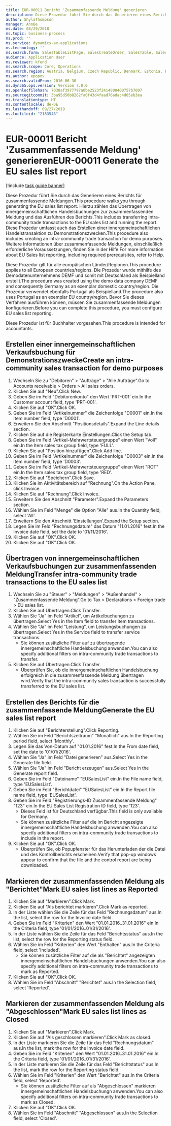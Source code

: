```yaml
---
title: EUR-00011 Bericht 'Zusammenfassende Meldung' generieren
description: Diese Prozedur führt Sie durch das Generieren eines Berichts für zusammenfassende Meldungen.
author: ShylaThompson
manager: AnnBe
ms.date: 08/29/2018
ms.topic: business-process
ms.prod: ''
ms.service: dynamics-ax-applications
ms.technology: ''
ms.search.form: SalesTableListPage, SalesCreateOrder, SalesTable, SalesEditLines,  EUSalesList, EUSalesListSelection, SysQueryForm, SysLookup
audience: Application User
ms.reviewer: kfend
ms.search.scope: Core, Operations
ms.search.region: Austria, Belgium, Czech Republic, Denmark, Estonia, Finland, France, Germany, Hungary, Ireland, Italy, Latvia, Lithuania, Netherlands, Poland, Spain, Sweden, United Kingdom
ms.author: epopov
ms.search.validFrom: 2016-06-30
ms.dyn365.ops.version: Version 7.0.0
ms.openlocfilehash: 7038af3977797a0be2523f2414800400757b7007
ms.sourcegitcommit: 3ba95d50b8262fa0f43d4faad76adac4d05eb3ea
ms.translationtype: HT
ms.contentlocale: de-DE
ms.lasthandoff: 09/27/2019
ms.locfileid: "2183546"
---
```

# <a name="eur-00011-generate-the-eu-sales-list-report"></a><span data-ttu-id="f7fce-103">EUR-00011 Bericht 'Zusammenfassende Meldung' generieren</span><span class="sxs-lookup"><span data-stu-id="f7fce-103">EUR-00011 Generate the EU sales list report</span></span>

[!include [task guide banner](../../includes/task-guide-banner.md)]

<span data-ttu-id="f7fce-104">Diese Prozedur führt Sie durch das Generieren eines Berichts für zusammenfassende Meldungen.</span><span class="sxs-lookup"><span data-stu-id="f7fce-104">This procedure walks you through generating the EU sales list report.</span></span> <span data-ttu-id="f7fce-105">Hierzu zählen das Übertragen von innergemeinschaftlichen Handelsbuchungen zur zusammenfassenden Meldung und das Ausführen des Berichts.</span><span class="sxs-lookup"><span data-stu-id="f7fce-105">This includes transferring intra-community trade transactions to the EU sales list and running the report.</span></span> <span data-ttu-id="f7fce-106">Diese Prozedur umfasst auch das Erstellen einer innergemeinschaftlichen Handelstransaktion zu Demonstrationszwecken.</span><span class="sxs-lookup"><span data-stu-id="f7fce-106">This procedure also includes creating an intra-community trade transaction for demo purposes.</span></span> <span data-ttu-id="f7fce-107">Weitere Informationen über zusammenfassende Meldungen, einschließlich erforderliche Voraussetzungen, finden Sie in der Hilfe.</span><span class="sxs-lookup"><span data-stu-id="f7fce-107">For more information about EU Sales list reporting, including required prerequisites, refer to Help.</span></span>

<span data-ttu-id="f7fce-108">Diese Prozedur gilt für alle europäischen Länder/Regionen.</span><span class="sxs-lookup"><span data-stu-id="f7fce-108">This procedure applies to all European countries/regions.</span></span> <span data-ttu-id="f7fce-109">Die Prozedur wurde mithilfe des Demodatenunternehmens DEMF und somit mit Deutschland als Beispielland erstellt.</span><span class="sxs-lookup"><span data-stu-id="f7fce-109">The procedure was created using the demo data company DEMF and consequently Germany as an exemplar domestic country/region.</span></span> <span data-ttu-id="f7fce-110">Die Prozedur verwendet ebenfalls Portugal als Beispielland.</span><span class="sxs-lookup"><span data-stu-id="f7fce-110">The procedure also uses Portugal as an exemplar EU country/region.</span></span> <span data-ttu-id="f7fce-111">Bevor Sie dieses Verfahren ausführen können, müssen Sie zusammenfassende Meldungen konfigurieren.</span><span class="sxs-lookup"><span data-stu-id="f7fce-111">Before you can complete this procedure, you must configure EU sales list reporting.</span></span>

<span data-ttu-id="f7fce-112">Diese Prozedur ist für Buchhalter vorgesehen.</span><span class="sxs-lookup"><span data-stu-id="f7fce-112">This procedure is intended for accountants.</span></span>


## <a name="create-an-intra-community-sales-transaction-for-demo-purposes"></a><span data-ttu-id="f7fce-113">Erstellen einer innergemeinschaftlichen Verkaufsbuchung für Demonstrationszwecke</span><span class="sxs-lookup"><span data-stu-id="f7fce-113">Create an intra-community sales transaction for demo purposes</span></span>
1. <span data-ttu-id="f7fce-114">Wechseln Sie zu "Debitoren" > "Aufträge" > "Alle Aufträge".</span><span class="sxs-lookup"><span data-stu-id="f7fce-114">Go to Accounts receivable > Orders > All sales orders.</span></span>
2. <span data-ttu-id="f7fce-115">Klicken Sie auf "Neu".</span><span class="sxs-lookup"><span data-stu-id="f7fce-115">Click New.</span></span>
3. <span data-ttu-id="f7fce-116">Geben Sie im Feld "Debitorenkonto" den Wert 'PRT-001' ein.</span><span class="sxs-lookup"><span data-stu-id="f7fce-116">In the Customer account field, type 'PRT-001'.</span></span>
4. <span data-ttu-id="f7fce-117">Klicken Sie auf "OK".</span><span class="sxs-lookup"><span data-stu-id="f7fce-117">Click OK.</span></span>
5. <span data-ttu-id="f7fce-118">Geben Sie im Feld "Artikelnummer" die Zeichenfolge "D0001" ein.</span><span class="sxs-lookup"><span data-stu-id="f7fce-118">In the Item number field, type 'D0001'.</span></span>
6. <span data-ttu-id="f7fce-119">Erweitern Sie den Abschnitt "Positionsdetails".</span><span class="sxs-lookup"><span data-stu-id="f7fce-119">Expand the Line details section.</span></span>
7. <span data-ttu-id="f7fce-120">Klicken Sie auf die Registerkarte Einstellungen.</span><span class="sxs-lookup"><span data-stu-id="f7fce-120">Click the Setup tab.</span></span>
8. <span data-ttu-id="f7fce-121">Geben Sie im Feld "Artikel-Mehrwertsteuergruppe" einen Wert "Voll" ein.</span><span class="sxs-lookup"><span data-stu-id="f7fce-121">In the Item sales tax group field, type 'FULL'.</span></span>
9. <span data-ttu-id="f7fce-122">Klicken Sie auf "Position hinzufügen".</span><span class="sxs-lookup"><span data-stu-id="f7fce-122">Click Add line.</span></span>
10. <span data-ttu-id="f7fce-123">Geben Sie im Feld "Artikelnummer" die Zeichenfolge "D0003" ein.</span><span class="sxs-lookup"><span data-stu-id="f7fce-123">In the Item number field, type 'D0003'.</span></span>
11. <span data-ttu-id="f7fce-124">Geben Sie im Feld "Artikel-Mehrwertsteuergruppe" einen Wert "ROT" ein.</span><span class="sxs-lookup"><span data-stu-id="f7fce-124">In the Item sales tax group field, type 'RED'.</span></span>
12. <span data-ttu-id="f7fce-125">Klicken Sie auf "Speichern".</span><span class="sxs-lookup"><span data-stu-id="f7fce-125">Click Save.</span></span>
13. <span data-ttu-id="f7fce-126">Klicken Sie im Aktivitätsbereich auf "Rechnung".</span><span class="sxs-lookup"><span data-stu-id="f7fce-126">On the Action Pane, click Invoice.</span></span>
14. <span data-ttu-id="f7fce-127">Klicken Sie auf "Rechnung".</span><span class="sxs-lookup"><span data-stu-id="f7fce-127">Click Invoice.</span></span>
15. <span data-ttu-id="f7fce-128">Erweitern Sie den Abschnitt "Parameter".</span><span class="sxs-lookup"><span data-stu-id="f7fce-128">Expand the Parameters section.</span></span>
16. <span data-ttu-id="f7fce-129">Wählen Sie im Feld "Menge" die Option "Alle" aus.</span><span class="sxs-lookup"><span data-stu-id="f7fce-129">In the Quantity field, select 'All'.</span></span>
17. <span data-ttu-id="f7fce-130">Erweitern Sie den Abschnitt 'Einstellungen'.</span><span class="sxs-lookup"><span data-stu-id="f7fce-130">Expand the Setup section.</span></span>
18. <span data-ttu-id="f7fce-131">Legen Sie im Feld "Rechnungsdatum" das Datum "11.01.2016" fest.</span><span class="sxs-lookup"><span data-stu-id="f7fce-131">In the Invoice date field, set the date to '01/11/2016'.</span></span>
19. <span data-ttu-id="f7fce-132">Klicken Sie auf "OK".</span><span class="sxs-lookup"><span data-stu-id="f7fce-132">Click OK.</span></span>
20. <span data-ttu-id="f7fce-133">Klicken Sie auf "OK".</span><span class="sxs-lookup"><span data-stu-id="f7fce-133">Click OK.</span></span>

## <a name="transfer-intra-community-trade-transactions-to-the-eu-sales-list"></a><span data-ttu-id="f7fce-134">Übertragen von innergemeinschaftlichen Verkaufsbuchungen zur zusammenfassenden Meldung</span><span class="sxs-lookup"><span data-stu-id="f7fce-134">Transfer intra-community trade transactions to the EU sales list</span></span>
1. <span data-ttu-id="f7fce-135">Wechseln Sie zu "Steuer" > "Meldungen" > "Außenhandel" > "Zusammenfassende Meldung".</span><span class="sxs-lookup"><span data-stu-id="f7fce-135">Go to Tax > Declarations > Foreign trade > EU sales list.</span></span>
2. <span data-ttu-id="f7fce-136">Klicken Sie auf Übertragen.</span><span class="sxs-lookup"><span data-stu-id="f7fce-136">Click Transfer.</span></span>
3. <span data-ttu-id="f7fce-137">Wählen Sie "Ja" im Feld "Artikel", um Artikelbuchungen zu übertragen.</span><span class="sxs-lookup"><span data-stu-id="f7fce-137">Select Yes in the Item field to transfer item transactions.</span></span>
4. <span data-ttu-id="f7fce-138">Wählen Sie "Ja" im Feld "Leistung", um Leistungsbuchungen zu übertragen.</span><span class="sxs-lookup"><span data-stu-id="f7fce-138">Select Yes in the Service field to transfer service transactions.</span></span>
    * <span data-ttu-id="f7fce-139">Sie können zusätzliche Filter auf zu übertragende innergemeinschaftliche Handelsbuchung anwenden.</span><span class="sxs-lookup"><span data-stu-id="f7fce-139">You can also specify additional filters on intra-community trade transactions to transfer.</span></span>  
5. <span data-ttu-id="f7fce-140">Klicken Sie auf Übertragen.</span><span class="sxs-lookup"><span data-stu-id="f7fce-140">Click Transfer.</span></span>
    * <span data-ttu-id="f7fce-141">Überprüfen Sie, ob die innergemeinschaftlichen Handelsbuchung erfolgreich in die zusammenfassende Meldung übertragen wird.</span><span class="sxs-lookup"><span data-stu-id="f7fce-141">Verify that the intra-community sales transaction is successfully transferred to the EU sales list.</span></span>  

## <a name="generate-the-eu-sales-list-report"></a><span data-ttu-id="f7fce-142">Erstellen des Berichts für die zusammenfassende Meldung</span><span class="sxs-lookup"><span data-stu-id="f7fce-142">Generate the EU sales list report</span></span>
1. <span data-ttu-id="f7fce-143">Klicken Sie auf "Berichterstellung".</span><span class="sxs-lookup"><span data-stu-id="f7fce-143">Click Reporting.</span></span>
2. <span data-ttu-id="f7fce-144">Wählen Sie im Feld "Berichtszeitraum" "Monatlich" aus.</span><span class="sxs-lookup"><span data-stu-id="f7fce-144">In the Reporting period field, select 'Monthly'.</span></span>
3. <span data-ttu-id="f7fce-145">Legen Sie das Von-Datum auf "01.01.2016" fest.</span><span class="sxs-lookup"><span data-stu-id="f7fce-145">In the From date field, set the date to '01/01/2016'.</span></span>
4. <span data-ttu-id="f7fce-146">Wählen Sie "Ja" im Feld "Datei generieren" aus.</span><span class="sxs-lookup"><span data-stu-id="f7fce-146">Select Yes in the Generate file field.</span></span>
5. <span data-ttu-id="f7fce-147">Wählen Sie "Ja" im Feld "Bericht erzeugen" aus.</span><span class="sxs-lookup"><span data-stu-id="f7fce-147">Select Yes in the Generate report field.</span></span>
6. <span data-ttu-id="f7fce-148">Geben Sie im Feld "Dateiname" "EUSalesList" ein.</span><span class="sxs-lookup"><span data-stu-id="f7fce-148">In the File name field, type 'EUSalesList'.</span></span>
7. <span data-ttu-id="f7fce-149">Geben Sie im Feld "Berichtdatei" "EUSalesList" ein.</span><span class="sxs-lookup"><span data-stu-id="f7fce-149">In the Report file name field, type 'EUSalesList'.</span></span>
8. <span data-ttu-id="f7fce-150">Geben Sie im Feld "Registrierungs-ID Zusammenfassende Meldung" "123" ein.</span><span class="sxs-lookup"><span data-stu-id="f7fce-150">In the EU Sales List Registration ID field, type '123'.</span></span>
    * <span data-ttu-id="f7fce-151">Dieses Feld ist für Deutschland verfügbar.</span><span class="sxs-lookup"><span data-stu-id="f7fce-151">This field is only available for Germany.</span></span>  
    * <span data-ttu-id="f7fce-152">Sie können zusätzliche Filter auf die im Bericht angezeigte innergemeinschaftliche Handelsbuchung anwenden.</span><span class="sxs-lookup"><span data-stu-id="f7fce-152">You can also specify additional filters on intra-community trade transactions to include in the report.</span></span>  
9. <span data-ttu-id="f7fce-153">Klicken Sie auf "OK".</span><span class="sxs-lookup"><span data-stu-id="f7fce-153">Click OK.</span></span>
    * <span data-ttu-id="f7fce-154">Überprüfen Sie, ob Popupfenster für das Herunterladen der die Datei und des Kontrollberichts erscheinen.</span><span class="sxs-lookup"><span data-stu-id="f7fce-154">Verify that pop-up windows appear to confirm that the file and the control report are being downloaded.</span></span>  

## <a name="mark-eu-sales-list-lines-as-reported"></a><span data-ttu-id="f7fce-155">Markieren der zusammenfassenden Meldung als "Berichtet"</span><span class="sxs-lookup"><span data-stu-id="f7fce-155">Mark EU sales list lines as Reported</span></span>
1. <span data-ttu-id="f7fce-156">Klicken Sie auf "Markieren".</span><span class="sxs-lookup"><span data-stu-id="f7fce-156">Click Mark.</span></span>
2. <span data-ttu-id="f7fce-157">Klicken Sie auf "Als berichtet markieren".</span><span class="sxs-lookup"><span data-stu-id="f7fce-157">Click Mark as reported.</span></span>
3. <span data-ttu-id="f7fce-158">In der Liste wählen Sie die Zeile für das Feld "Rechnungsdatum" aus.</span><span class="sxs-lookup"><span data-stu-id="f7fce-158">In the list, select the row for the Invoice date field.</span></span>
4. <span data-ttu-id="f7fce-159">Geben Sie im Feld "Kriterien" den Wert "01.01.2016..31.01.2016" ein.</span><span class="sxs-lookup"><span data-stu-id="f7fce-159">In the Criteria field, type '01/01/2016..01/31/2016'.</span></span>
5. <span data-ttu-id="f7fce-160">In der Liste wählen Sie die Zeile für das Feld "Berichtsstatus" aus.</span><span class="sxs-lookup"><span data-stu-id="f7fce-160">In the list, select the row for the Reporting status field.</span></span>
6. <span data-ttu-id="f7fce-161">Wählen Sie im Feld "Kriterien" den Wert "Enthalten" aus.</span><span class="sxs-lookup"><span data-stu-id="f7fce-161">In the Criteria field, select 'Included'.</span></span>
    * <span data-ttu-id="f7fce-162">Sie können zusätzliche Filter auf die als "Berichtet" angezeigten innergemeinschaftlichen Handelsbuchungen anwenden.</span><span class="sxs-lookup"><span data-stu-id="f7fce-162">You can also specify additional filters on intra-community trade transactions to mark as Reported.</span></span>  
7. <span data-ttu-id="f7fce-163">Klicken Sie auf "OK".</span><span class="sxs-lookup"><span data-stu-id="f7fce-163">Click OK.</span></span>
8. <span data-ttu-id="f7fce-164">Wählen Sie im Feld "Abschnitt" "Berichtet" aus.</span><span class="sxs-lookup"><span data-stu-id="f7fce-164">In the Selection field, select 'Reported'.</span></span>

## <a name="mark-eu-sales-list-lines-as-closed"></a><span data-ttu-id="f7fce-165">Markieren der zusammenfassenden Meldung als "Abgeschlossen"</span><span class="sxs-lookup"><span data-stu-id="f7fce-165">Mark EU sales list lines as Closed</span></span>
1. <span data-ttu-id="f7fce-166">Klicken Sie auf "Markieren".</span><span class="sxs-lookup"><span data-stu-id="f7fce-166">Click Mark.</span></span>
2. <span data-ttu-id="f7fce-167">Klicken Sie auf "Als geschlossen markieren".</span><span class="sxs-lookup"><span data-stu-id="f7fce-167">Click Mark as closed.</span></span>
3. <span data-ttu-id="f7fce-168">In der Liste markieren Sie die Zeile für das Feld "Rechnungsdatum" aus.</span><span class="sxs-lookup"><span data-stu-id="f7fce-168">In the list, mark the row for the Invoice date field.</span></span>
4. <span data-ttu-id="f7fce-169">Geben Sie im Feld "Kriterien" den Wert "01.01.2016..31.01.2016" ein.</span><span class="sxs-lookup"><span data-stu-id="f7fce-169">In the Criteria field, type '01/01/2016..01/31/2016'.</span></span>
5. <span data-ttu-id="f7fce-170">In der Liste markieren Sie die Zeile für das Feld "Berichtstatus" aus.</span><span class="sxs-lookup"><span data-stu-id="f7fce-170">In the list, mark the row for the Reporting status field.</span></span>
6. <span data-ttu-id="f7fce-171">Wählen Sie im Feld "Kriterien" den Wert "Berichtet" aus.</span><span class="sxs-lookup"><span data-stu-id="f7fce-171">In the Criteria field, select ‘Reported’.</span></span>
    * <span data-ttu-id="f7fce-172">Sie können zusätzliche Filter auf als "Abgeschlossen" markieren innergemeinschaftlichen Handelsbuchungn anwenden.</span><span class="sxs-lookup"><span data-stu-id="f7fce-172">You can also specify additional filters on intra-community trade transactions to mark as Closed.</span></span>  
7. <span data-ttu-id="f7fce-173">Klicken Sie auf "OK".</span><span class="sxs-lookup"><span data-stu-id="f7fce-173">Click OK.</span></span>
8. <span data-ttu-id="f7fce-174">Wählen Sie im Feld "Abschnitt" "Abgeschlossen" aus.</span><span class="sxs-lookup"><span data-stu-id="f7fce-174">In the Selection field, select 'Closed'.</span></span>


